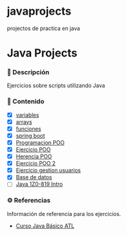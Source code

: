 # javaprojects
projectos de practica en java

# Java Projects

### 📝 Descripción

Ejercicios sobre scripts utilizando Java

### 📒 Contenido

- [x] [variables](https://github.com/diegoaaron/javaprojects/tree/main/presupuesto)
- [x] [arrays](https://github.com/diegoaaron/javaprojects/tree/main/arreglos)
- [x] [funciones](https://github.com/diegoaaron/javaprojects/tree/main/funcionesyspring)
- [x] [spring boot](https://github.com/diegoaaron/javaprojects/tree/main/bootcamp)
- [x] [Programacion POO](https://github.com/diegoaaron/javaprojects/tree/main/poobasico)
- [x] [Ejercicio POO](https://github.com/diegoaaron/javaprojects/tree/main/trivia)
- [x] [Herencia POO](https://github.com/diegoaaron/javaprojects/tree/main/demo)
- [x] [Ejercicio POO 2](https://github.com/diegoaaron/javaprojects/tree/main/trivia)
- [x] [Ejercicio gestion usuarios](https://github.com/diegoaaron/javaprojects/tree/main/sistema_gestion)
- [x] [Base de datos](https://github.com/diegoaaron/javaprojects/tree/main/bdintro)
- [ ] [Java 1Z0-819 Intro](https://github.com/diegoaaron/javaprojects/tree/main/java_iz0_819_intro)

### ⚙️ Referencias

Información de referencia para los ejercicios.

- [Curso Java Básico ATL](https://atl.academy/bootcamp/java/)